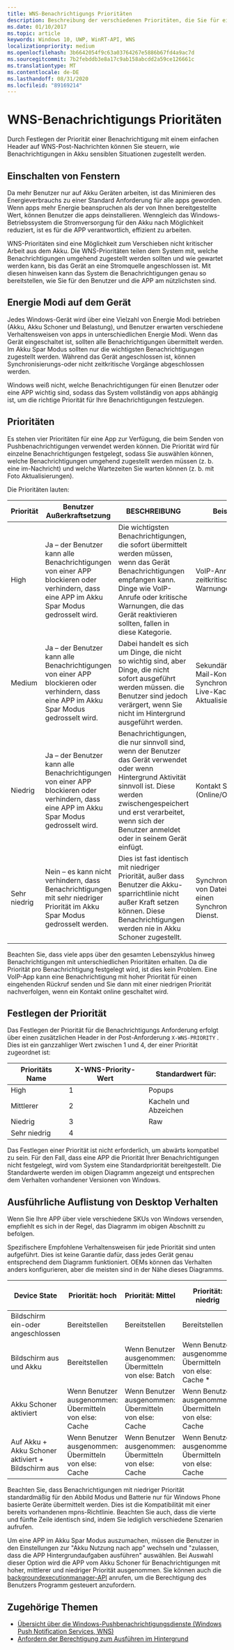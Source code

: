 ```yaml
---
title: WNS-Benachrichtigungs Prioritäten
description: Beschreibung der verschiedenen Prioritäten, die Sie für eine Benachrichtigung festlegen können
ms.date: 01/10/2017
ms.topic: article
keywords: Windows 10, UWP, WinRT-API, WNS
localizationpriority: medium
ms.openlocfilehash: 3b6642054f9c63a03764267e5886b67fd4a9ac7d
ms.sourcegitcommit: 7b2febddb3e8a17c9ab158abcdd2a59ce126661c
ms.translationtype: MT
ms.contentlocale: de-DE
ms.lasthandoff: 08/31/2020
ms.locfileid: "89169214"
---
```

# <a name="wns-notification-priorities"></a>WNS-Benachrichtigungs Prioritäten
Durch Festlegen der Priorität einer Benachrichtigung mit einem einfachen Header auf WNS-Post-Nachrichten können Sie steuern, wie Benachrichtigungen in Akku sensiblen Situationen zugestellt werden.

## <a name="power-on-windows"></a>Einschalten von Fenstern
Da mehr Benutzer nur auf Akku Geräten arbeiten, ist das Minimieren des Energieverbrauchs zu einer Standard Anforderung für alle apps geworden. Wenn apps mehr Energie beanspruchen als der von Ihnen bereitgestellte Wert, können Benutzer die apps deinstallieren. Wenngleich das Windows-Betriebssystem die Stromversorgung für den Akku nach Möglichkeit reduziert, ist es für die APP verantwortlich, effizient zu arbeiten. 

WNS-Prioritäten sind eine Möglichkeit zum Verschieben nicht kritischer Arbeit aus dem Akku. Die WNS-Prioritäten teilen dem System mit, welche Benachrichtigungen umgehend zugestellt werden sollten und wie gewartet werden kann, bis das Gerät an eine Stromquelle angeschlossen ist. Mit diesen hinweisen kann das System die Benachrichtigungen genau so bereitstellen, wie Sie für den Benutzer und die APP am nützlichsten sind. 

## <a name="power-modes-on-the-device"></a>Energie Modi auf dem Gerät
Jedes Windows-Gerät wird über eine Vielzahl von Energie Modi betrieben (Akku, Akku Schoner und Belastung), und Benutzer erwarten verschiedene Verhaltensweisen von apps in unterschiedlichen Energie Modi. Wenn das Gerät eingeschaltet ist, sollten alle Benachrichtigungen übermittelt werden. Im Akku Spar Modus sollten nur die wichtigsten Benachrichtigungen zugestellt werden. Während das Gerät angeschlossen ist, können Synchronisierungs-oder nicht zeitkritische Vorgänge abgeschlossen werden.

Windows weiß nicht, welche Benachrichtigungen für einen Benutzer oder eine APP wichtig sind, sodass das System vollständig von apps abhängig ist, um die richtige Priorität für Ihre Benachrichtigungen festzulegen. 

## <a name="priorities"></a>Prioritäten
Es stehen vier Prioritäten für eine App zur Verfügung, die beim Senden von Pushbenachrichtigungen verwendet werden können. Die Priorität wird für einzelne Benachrichtigungen festgelegt, sodass Sie auswählen können, welche Benachrichtigungen umgehend zugestellt werden müssen (z. b. eine im-Nachricht) und welche Wartezeiten Sie warten können (z. b. mit Foto Aktualisierungen).

Die Prioritäten lauten: 

|    Priorität    |    Benutzer Außerkraftsetzung    |    BESCHREIBUNG    |    Beispiel    |
|----------------|---------------------|-------------------|---------------|
|    High    |    Ja – der Benutzer kann alle Benachrichtigungen von einer APP blockieren oder verhindern, dass eine APP im Akku Spar Modus gedrosselt wird.    |    Die wichtigsten Benachrichtigungen, die sofort übermittelt werden müssen, wenn das Gerät Benachrichtigungen empfangen kann. Dinge wie VoIP-Anrufe oder kritische Warnungen, die das Gerät reaktivieren sollten, fallen in diese Kategorie.    |    VoIP-Anrufe, zeitkritische Warnungen    |
|    Medium    |    Ja – der Benutzer kann alle Benachrichtigungen von einer APP blockieren oder verhindern, dass eine APP im Akku Spar Modus gedrosselt wird.    |    Dabei handelt es sich um Dinge, die nicht so wichtig sind, aber Dinge, die nicht sofort ausgeführt werden müssen. die Benutzer sind jedoch verärgert, wenn Sie nicht im Hintergrund ausgeführt werden.    |    Sekundäre e-Mail-Konto Synchronisierung, Live-Kachel Aktualisierungen    |
|    Niedrig    |    Ja – der Benutzer kann alle Benachrichtigungen von einer APP blockieren oder verhindern, dass eine APP im Akku Spar Modus gedrosselt wird.    |    Benachrichtigungen, die nur sinnvoll sind, wenn der Benutzer das Gerät verwendet oder wenn Hintergrund Aktivität sinnvoll ist. Diese werden zwischengespeichert und erst verarbeitet, wenn sich der Benutzer anmeldet oder in seinem Gerät einfügt.    |    Kontakt Status (Online/Offline)    |
|    Sehr niedrig     |    Nein – es kann nicht verhindern, dass Benachrichtigungen mit sehr niedriger Priorität im Akku Spar Modus gedrosselt werden.    |    Dies ist fast identisch mit niedriger Priorität, außer dass Benutzer die Akku-sparrichtlinie nicht außer Kraft setzen können. Diese Benachrichtigungen werden nie in Akku Schoner zugestellt.    |    Synchronisieren von Dateien für einen Synchronisierungs Dienst.    |

Beachten Sie, dass viele apps über den gesamten Lebenszyklus hinweg Benachrichtigungen mit unterschiedlichen Prioritäten erhalten. Da die Priorität pro Benachrichtigung festgelegt wird, ist dies kein Problem. Eine VoIP-App kann eine Benachrichtigung mit hoher Priorität für einen eingehenden Rückruf senden und Sie dann mit einer niedrigen Priorität nachverfolgen, wenn ein Kontakt online geschaltet wird. 

## <a name="setting-the-priority"></a>Festlegen der Priorität

Das Festlegen der Priorität für die Benachrichtigungs Anforderung erfolgt über einen zusätzlichen Header in der Post-Anforderung `X-WNS-PRIORITY` . Dies ist ein ganzzahliger Wert zwischen 1 und 4, der einer Priorität zugeordnet ist: 

| Prioritäts Name | X-WNS-Priority-Wert | Standardwert für: |
|---------------|----------------------|------------------|
| High | 1 | Popups |
| Mittlerer | 2 | Kacheln und Abzeichen |
| Niedrig | 3 | Raw |
| Sehr niedrig | 4 |  |

Das Festlegen einer Priorität ist nicht erforderlich, um abwärts kompatibel zu sein. Für den Fall, dass eine APP die Priorität Ihrer Benachrichtigungen nicht festgelegt, wird vom System eine Standardpriorität bereitgestellt. Die Standardwerte werden im obigen Diagramm angezeigt und entsprechen dem Verhalten vorhandener Versionen von Windows. 

## <a name="detailed-listing-of-desktop-behavior"></a>Ausführliche Auflistung von Desktop Verhalten 

Wenn Sie Ihre APP über viele verschiedene SKUs von Windows versenden, empfiehlt es sich in der Regel, das Diagramm im obigen Abschnitt zu befolgen. 

Spezifischere Empfohlene Verhaltensweisen für jede Priorität sind unten aufgeführt. Dies ist keine Garantie dafür, dass jedes Gerät genau entsprechend dem Diagramm funktioniert. OEMs können das Verhalten anders konfigurieren, aber die meisten sind in der Nähe dieses Diagramms. 

| Device State    | Priorität: hoch    |    Priorität: Mittel        | Priorität: niedrig    |    Priorität: sehr niedrig    |
|-------------------------------------------------------|----------------------------------------------------|----------------------------------------------------|----------------------------------------------------|--------------------------|
|    Bildschirm ein-oder angeschlossen    |    Bereitstellen    |    Bereitstellen    |    Bereitstellen    |    Bereitstellen    |
|    Bildschirm aus und Akku    |    Bereitstellen    |    Wenn Benutzer ausgenommen: Übermitteln von else: Batch     |    Wenn Benutzer ausgenommen: Übermitteln von else: Cache *    |    Cache    |
|    Akku Schoner aktiviert    |    Wenn Benutzer ausgenommen: Übermitteln von else: Cache    |    Wenn Benutzer ausgenommen: Übermitteln von else: Cache    |    Wenn Benutzer ausgenommen: Übermitteln von else: Cache    |    Cache     |
|    Auf Akku + Akku Schoner aktiviert + Bildschirm aus    |    Wenn Benutzer ausgenommen: Übermitteln von else: Cache    |    Wenn Benutzer ausgenommen: Übermitteln von else: Cache    |    Wenn Benutzer ausgenommen: Übermitteln von else: Cache    |    Cache    |

Beachten Sie, dass Benachrichtigungen mit niedriger Priorität standardmäßig für den Abbild Modus und Batterie nur für Windows Phone basierte Geräte übermittelt werden. Dies ist die Kompatibilität mit einer bereits vorhandenen mpns-Richtlinie. Beachten Sie auch, dass die vierte und fünfte Zeile identisch sind, indem Sie lediglich verschiedene Szenarien aufrufen.

Um eine APP im Akku Spar Modus auszumachen, müssen die Benutzer in den Einstellungen zur "Akku Nutzung nach app" wechseln und "zulassen, dass die APP Hintergrundaufgaben ausführen" auswählen. Bei Auswahl dieser Option wird die APP vom Akku Schoner für Benachrichtigungen mit hoher, mittlerer und niedriger Priorität ausgenommen. Sie können auch die [backgroundexecutionmanager-API](/uwp/api/windows.applicationmodel.background.backgroundexecutionmanager.requestaccesskindasync#Windows_ApplicationModel_Background_BackgroundExecutionManager_RequestAccessKindAsync_Windows_ApplicationModel_Background_BackgroundAccessRequestKind_System_String_) anrufen, um die Berechtigung des Benutzers Programm gesteuert anzufordern.  

## <a name="related-topics"></a>Zugehörige Themen
- [Übersicht über die Windows-Pushbenachrichtigungsdienste (Windows Push Notification Services, WNS)](windows-push-notification-services--wns--overview.md)
- [Anfordern der Berechtigung zum Ausführen im Hintergrund](/uwp/api/windows.applicationmodel.background.backgroundexecutionmanager.requestaccesskindasync#Windows_ApplicationModel_Background_BackgroundExecutionManager_RequestAccessKindAsync_Windows_ApplicationModel_Background_BackgroundAccessRequestKind_System_String_)